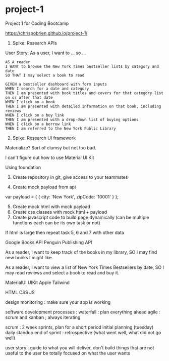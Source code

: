 # project-1
Project 1 for Coding Bootcamp

https://chrispobrien.github.io/project-1/


1. Spike: Research APIs

User Story: As a user, I want to ... so ...

```
AS A reader
I WANT to browse the New York Times bestseller lists by category and date
SO THAT I may select a book to read
```

```
GIVEN a bestseller dashboard with form inputs
WHEN I search for a date and category
THEN I am presented with book titles and covers for that category list on or after that date
WHEN I click on a book
THEN I am presented with detailed information on that book, including reviews
WHEN I click on a buy link
THEN I am presented with a drop-down list of buying options
WHEN I click on a borrow link
THEN I am referred to the New York Public Library
```

2. Spike: Research UI framework

Materialize? Sort of clumsy but not too bad.

I can't figure out how to use Material UI Kit

Using foundation

3. Create repository in git, give access to your teammates

4. Create mock payload from api

var payload = {
    { city: 'New York', zipCode: '10001' }
};

5. Create mock html with mock payload
6. Create css classes with mock html + payload
7. Create javascript code to build page dynamically (can be multiple functions each can be its own task or not)

If html is large then repeat task 5, 6 and 7 with other data

Google Books API
Penguin Publishing API

As a reader, I want to keep track of the books in my library, SO I may find new books I might like.

As a reader, I want to view a list of New York Times Bestsellers by date, SO I may read reviews and select a book to read and buy it.



MaterialUI
UIKit Apple
Tailwind

HTML
CSS
JS

design
monitoring : make sure your app is working

software development processes :
  waterfall : plan everything ahead
  agile : scrum and kanban ; always iterating

  scrum : 2 week sprints, plan for a short period
  initial planning (tuesday)
  daily standup
  end of sprint : retrospective (what went well, what did not go well)

  user story : guide to what you will deliver, don't build things that are not useful to the user
    be totally focused on what the user wants

  
